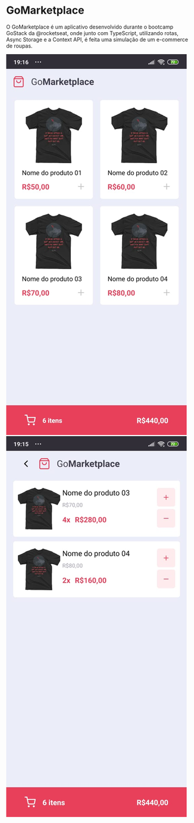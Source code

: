 # GoMarketplace
O GoMarketplace é um aplicativo desenvolvido durante o bootcamp GoStack da @rocketseat, onde junto com TypeScript, utilizando rotas, Async Storage e a Context API, é feita uma simulação de um e-commerce de roupas.

<img src="dashboard.jpeg" />
<img src="cart.jpeg" />
